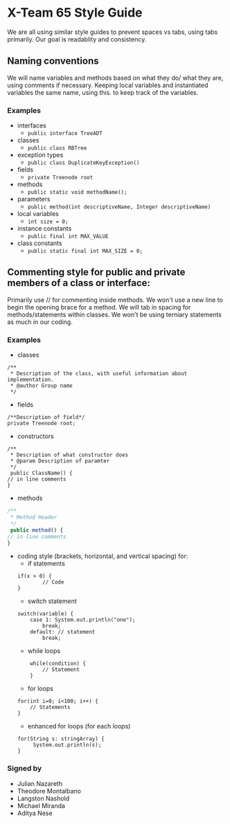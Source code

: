# X-Team 65 Style Guide




We are all using similar style guides to prevent spaces vs tabs, using tabs primarily. Our goal is readablity and consistency.

## Naming conventions

We will name variables and methods based on what they do/ what they are, using comments if necessary. Keeping local variables and instantiated variables the same name, using this. to keep track of the variables.

### Examples
* interfaces
  * ```public interface TreeADT```
* classes
  * ```public class RBTree```
* exception types
  * ```public class DuplicateKeyException()```
* fields
  * ```private Treenode root```
* methods
  * ```public static void methodName();```
* parameters
  * ```public method(int descriptiveName, Integer descriptiveName)```
* local variables
  * ```int size = 0;```
* instance constants
  * ```public final int MAX_VALUE```
* class constants
  * ```public static final int MAX_SIZE = 0;```

## Commenting style for public and private members of a class or interface:

Primarily use // for commenting inside methods. We won't use a new line to begin the opening brace for a method. We will tab in spacing for methods/statements within classes. We won't be using terniary statements as much in our coding.

### Examples

* classes
```
/**
 * Description of the class, with useful information about implementation.
 * @author Group name
 */
 ```
* fields
```
/**Description of field*/
private Treenode root;
```
* constructors
```
/**
 * Description of what constructor does
 * @param Description of paramter
 */
 public ClassName() {
// in line comments
}
```
* methods
```javascript
/**
 * Method Header
 */
 public method() {
// in line comments
}
```
* coding style (brackets, horizontal, and vertical spacing) for:
  * if statements
  ```
  if(x > 0) {
          // Code
  }
  ```
  * switch statement
  ```
  switch(variable) {
      case 1: System.out.println("one");
          break;
      default: // statement
          break;
  ```
  * while loops
  ```
      while(condition) {
          // Statement
      }
  ```
  * for loops
  ```
  for(int i=0; i<100; i++) {
      // Statements
  }
  ```
  * enhanced for loops (for each loops)
  ```
  for(String s: stringArray) {
       System.out.println(s);
  }
  ```





### Signed by
* Julian Nazareth
* Theodore Montalbano
* Langston Nashold
* Michael Miranda
* Aditya Nese
